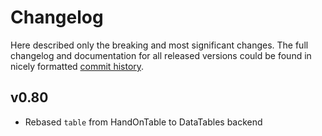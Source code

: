 # Changelog

Here described only the breaking and most significant changes. The full changelog and documentation for all released versions could be found in nicely formatted [commit history](https://github.com/frictionlessdata/components/commits/main).

## v0.80

- Rebased `table` from HandOnTable to DataTables backend
